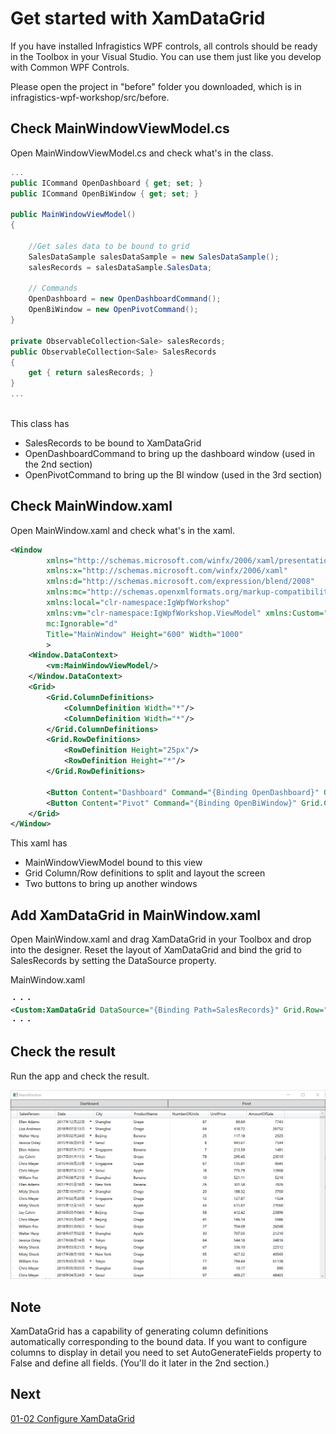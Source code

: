 # Get started with XamDataGrid

If you have installed Infragistics WPF controls, all controls should be ready in the Toolbox in your Visual Studio. You can use them just like you develop with Common WPF Controls.

Please open the project in "before" folder you downloaded, which is in infragistics-wpf-workshop/src/before.

## Check MainWindowViewModel.cs

Open MainWindowViewModel.cs and check what's in the class.

```cs
...
public ICommand OpenDashboard { get; set; }
public ICommand OpenBiWindow { get; set; }

public MainWindowViewModel()
{

    //Get sales data to be bound to grid
    SalesDataSample salesDataSample = new SalesDataSample();
    salesRecords = salesDataSample.SalesData;

    // Commands
    OpenDashboard = new OpenDashboardCommand();
    OpenBiWindow = new OpenPivotCommand();
}

private ObservableCollection<Sale> salesRecords;
public ObservableCollection<Sale> SalesRecords
{
    get { return salesRecords; }
}
...
    
```

This class has
 - SalesRecords to be bound to XamDataGrid
 - OpenDashboardCommand to bring up the dashboard window (used in the 2nd section)
 - OpenPivotCommand to bring up the BI window (used in the 3rd section)

## Check MainWindow.xaml

Open MainWindow.xaml and check what's in the xaml.
```xml
<Window
        xmlns="http://schemas.microsoft.com/winfx/2006/xaml/presentation"
        xmlns:x="http://schemas.microsoft.com/winfx/2006/xaml"
        xmlns:d="http://schemas.microsoft.com/expression/blend/2008"
        xmlns:mc="http://schemas.openxmlformats.org/markup-compatibility/2006"
        xmlns:local="clr-namespace:IgWpfWorkshop"
        xmlns:vm="clr-namespace:IgWpfWorkshop.ViewModel" xmlns:Custom="http://infragistics.com/DataPresenter" x:Class="IgWpfWorkshop.MainWindow"
        mc:Ignorable="d"
        Title="MainWindow" Height="600" Width="1000"
        >
    <Window.DataContext>
        <vm:MainWindowViewModel/>
    </Window.DataContext>
    <Grid>
        <Grid.ColumnDefinitions>
            <ColumnDefinition Width="*"/>
            <ColumnDefinition Width="*"/>
        </Grid.ColumnDefinitions>
        <Grid.RowDefinitions>
            <RowDefinition Height="25px"/>
            <RowDefinition Height="*"/>
        </Grid.RowDefinitions>

        <Button Content="Dashboard" Command="{Binding OpenDashboard}" Grid.Column="0"/>
        <Button Content="Pivot" Command="{Binding OpenBiWindow}" Grid.Column="1"/>
    </Grid>
</Window>
```

This xaml has
 - MainWindowViewModel bound to this view
 - Grid Column/Row definitions to split and layout the screen
 - Two buttons to bring up another windows

## Add XamDataGrid in MainWindow.xaml

Open MainWindow.xaml and drag XamDataGrid in your Toolbox and drop into the designer. Reset the layout of XamDataGrid and bind the grid to SalesRecords by setting the DataSource property.

MainWindow.xaml

```xml
・・・
<Custom:XamDataGrid DataSource="{Binding Path=SalesRecords}" Grid.Row="1" Grid.ColumnSpan="2"/>
・・・
```

## Check the result

Run the app and check the result.

![](../assets/01-01-01.png)

## Note

XamDataGrid has a capability of generating column definitions automatically corresponding to the bound data. If you want to configure columns to display in detail you need to set AutoGenerateFields property to False and define all fields. (You'll do it later in the 2nd section.)

## Next
[01-02 Configure XamDataGrid](01-02-Configure-XamDataGrid.md)
